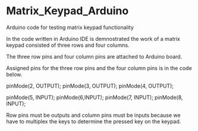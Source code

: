 # Matrix_Keypad_Arduino
Arduino code for testing matrix keypad functionality

In the code written in Arduino IDE is demnostrated the work of a matrix keypad consisted of three rows and four columns.

The three row pins and four column pins are attached to Arduino board.

Assigned pins for the three row pins and the four column pins is in the code below.

pinMode(2, OUTPUT);
pinMode(3, OUTPUT);
pinMode(4, OUTPUT);

pinMode(5, INPUT);
pinMode(6,INPUT);
pinMode(7, INPUT);
pinMode(8, INPUT);

Row pins must be outputs and column pins must be inputs because we have to multiplex the keys to determine the pressed key on the keypad.

